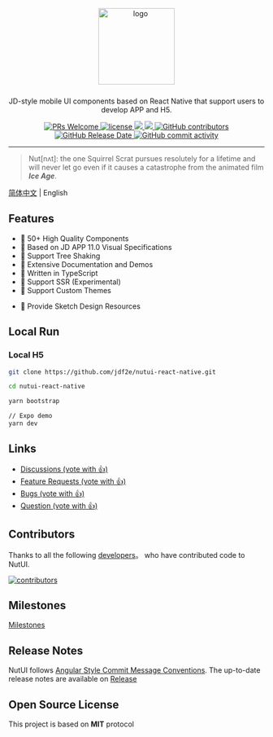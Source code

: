 
<p align="center">
    <img alt="logo" src="https://img11.360buyimg.com/imagetools/jfs/t1/211965/25/7152/22022/61b16785E433119bb/aa41d7a9f7e823f3.png" width="150" style="margin-bottom: 10px;">
</p>

<p align="center">JD-style mobile UI components based on React Native that support users to develop APP and H5.</p>

<p align="center">
    <a href="http://makeapullrequest.com">
    <img src="https://img.shields.io/badge/PRs-welcome-brightgreen.svg?style=flat-square" alt="PRs Welcome" />
  </a>
  <a href="https://github.com/jdf2e/nutui-react-native">
    <img src="https://img.shields.io/npm/l/nutui-rn.svg" alt="license"/>
  </a>
  <a href="https://www.npmjs.com/package/nutui-rn">
    <img src="https://img.shields.io/npm/v/nutui-rn.svg?style=flat-square">
  </a>
  <a href="https://www.npmjs.com/package/nutui-rn">
    <img src="https://img.shields.io/npm/dt/nutui-rn.svg?style=flat-square">
  </a>
  <a href="https://github.com/jdf2e/nutui-react-native">
    <img src="https://img.shields.io/github/contributors/jdf2e/nutui-react-native" alt="GitHub contributors">
  </a>
  <a href="https://github.com/jdf2e/nutui-react-native">
    <img src="https://img.shields.io/github/release-date/jdf2e/nutui-react-native" alt="GitHub Release Date">
  </a>
  <a href="https://github.com/jdf2e/nutui-react-native">
    <img src="https://img.shields.io/github/commit-activity/w/jdf2e/nutui-react-native" alt="GitHub commit activity">
   </a>
</p>

<!-- <p align='center'>
  <img src="https://img12.360buyimg.com/imagetools/jfs/t1/202336/18/18586/7437/61b832ccE0b13d53d/18605da7232a5a0e.png" height="180" alt="NutUI-React-Native" />  &nbsp;
  <img src="https://img13.360buyimg.com/imagetools/jfs/t1/102323/22/33163/27773/632a7855E75c9fa02/8c351778f47d24f5.jpg" width="200" alt="NutUI-React-Native" />
</p> -->

---

> Nut[nʌt]: the one Squirrel Scrat pursues resolutely for a lifetime and will never let go even if it causes a catastrophe from the animated film ***Ice Age***.

[简体中文](./README_ZH.md) | English

## Features

* 🚀 50+ High Quality Components
* 📖 Based on JD APP 11.0 Visual Specifications
* 🍭 Support Tree Shaking
* 📖 Extensive Documentation and Demos
* 💪 Written in TypeScript
* 💪 Support SSR (Experimental)
* 🍭 Support Custom Themes
<!-- * 🍭 90%+ Unit Test Coverage -->
* 📖 Provide Sketch Design Resources

## Local Run

### Local H5

```sh
git clone https://github.com/jdf2e/nutui-react-native.git

cd nutui-react-native

yarn bootstrap

// Expo demo
yarn dev
```

## Links

<ul>
    <li>
        <a href="https://github.com/jdf2e/nutui-react-native/discussions">
            Discussions  (vote with 👍)
        </a>
    </li>
    <li>
        <a href="https://github.com/jdf2e/nutui-react-native/issues?q=is%3Aissue+is%3Aopen+label%3A%22help+wanted%22">
            Feature Requests (vote with 👍)
        </a>
    </li>
     <li>
        <a href="https://github.com/jdf2e/nutui-react-native/labels/bug%203.0">
            Bugs (vote with 👍)
        </a>
    </li>
     <li>
        <a href="https://github.com/jdf2e/nutui-react-native/issues?q=is%3Aissue+is%3Aopen+label%3Aquestion">
            Question  (vote with 👍)
        </a>
    </li>
</ul>

## Contributors

Thanks to all the following [developers](https://github.com/jdf2e/nutui-react-native/graphs/contributors)。 who have contributed code to NutUI.


<a href="https://github.com/jdf2e/nutui-react-native/graphs/contributors">
  <img src="https://contrib.rocks/image?repo=jdf2e/nutui-react-native" alt="contributors"/>
</a>

<!-- ## Stargazers

[![Stargazers repo roster for @jdf2e/nutui-react-native](https://reporoster.com/stars/jdf2e/nutui-react-native)](https://github.com/jdf2e/nutui-react-native/stargazers)

## Forkers

[![Forkers repo roster for @jdf2e/nutui-react](https://reporoster.com/forks/jdf2e/nutui-react-native)](https://github.com/jdf2e/nutui-react-native/network/members) -->

## Milestones

[Milestones](https://github.com/jdf2e/nutui-react-native/projects)

## Release Notes

NutUI follows [Angular Style Commit Message Conventions](https://gist.github.com/stephenparish/9941e89d80e2bc58a153). The up-to-date release notes are available on [Release](https://github.com/jdf2e/nutui-react-native/releases)

## Open Source License

This project is based on **MIT** protocol
